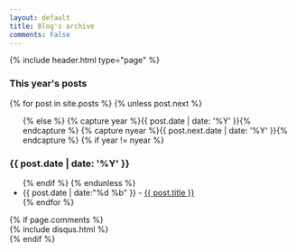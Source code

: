 ```yaml
---
layout: default
title: Blog's archive 
comments: False
---
```

{% include header.html type="page" %}

<div class="container" role="main">
  <div class="row">
    <div class="col-lg-8 col-lg-offset-2 col-md-10 col-md-offset-1">
      <h3>This year's posts</h3>
      {% for post in site.posts %}
          {% unless post.next %}
          <ul class="this">     
          {% else %}
               {% capture year %}{{ post.date | date: '%Y' }}{% endcapture %}
               {% capture nyear %}{{ post.next.date | date: '%Y' }}{% endcapture %}
               {% if year != nyear %}
                   </ul>
                   <h3>{{ post.date | date: '%Y' }}</h3>
                   <ul class="past">
               {% endif %}
          {% endunless %}
          <li><time>{{ post.date | date:"%d %b" }}</time> - <a href="{{ post.url }}">{{ post.title }}</a></li>
      {% endfor %}
      </ul>
      {% if page.comments %}
        <div class="disqus-comments">
          {% include disqus.html %}
        </div>
      {% endif %}
    </div>
  </div>
</div>


